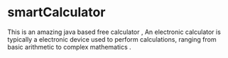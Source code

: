# smartCalculator
This is an amazing java based free calculator , An electronic calculator is typically a electronic device used to perform calculations, ranging from basic arithmetic to complex mathematics .
